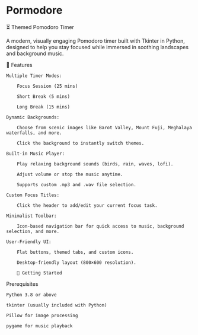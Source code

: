 # Pormodore

⏳ Themed Pomodoro Timer

A modern, visually engaging Pomodoro timer built with Tkinter in Python, designed to help you stay focused while immersed in soothing landscapes and background music.


🎯 Features

    Multiple Timer Modes:

        Focus Session (25 mins)

        Short Break (5 mins)

        Long Break (15 mins)

    Dynamic Backgrounds:

        Choose from scenic images like Barot Valley, Mount Fuji, Meghalaya waterfalls, and more.

        Click the background to instantly switch themes.

    Built-in Music Player:

        Play relaxing background sounds (birds, rain, waves, lofi).

        Adjust volume or stop the music anytime.

        Supports custom .mp3 and .wav file selection.

    Custom Focus Titles:

        Click the header to add/edit your current focus task.

    Minimalist Toolbar:

        Icon-based navigation bar for quick access to music, background selection, and more.

    User-Friendly UI:

        Flat buttons, themed tabs, and custom icons.

        Desktop-friendly layout (800×600 resolution).

        🚀 Getting Started
Prerequisites

    Python 3.8 or above

    tkinter (usually included with Python)

    Pillow for image processing

    pygame for music playback
    
